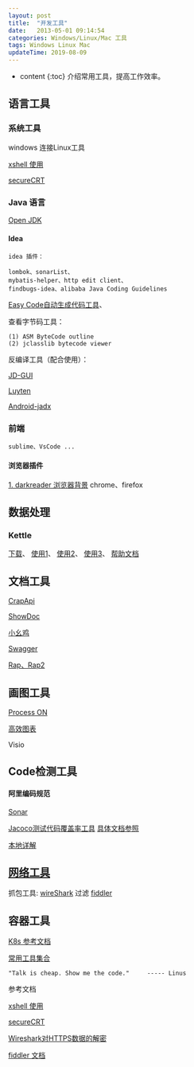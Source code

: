 ```yaml
---
layout: post
title:  "开发工具"
date:   2013-05-01 09:14:54
categories: Windows/Linux/Mac 工具
tags: Windows Linux Mac
updateTime: 2019-08-09
---
```


* content
{:toc}
介绍常用工具，提高工作效率。

## 语言工具

### 系统工具

windows 连接Linux工具

[xshell 使用](https://blog.51cto.com/molewan/1942173)

[secureCRT](https://blog.csdn.net/qq_39052513/article/details/100272502)

### Java 语言

[Open JDK](http://jdk.java.net/archive/)

#### Idea
	
	idea 插件：

```
lombok、sonarList、
mybatis-helper、http edit client、
findbugs-idea、alibaba Java Coding Guidelines
```

[Easy Code自动生成代码工具](https://mp.weixin.qq.com/s/Be6obDGrQOUEx8rZu7omOQ)、

查看字节码工具：

```
(1) ASM ByteCode outline
(2) jclasslib bytecode viewer

```


反编译工具（配合使用）：

[JD-GUI](http://jd.benow.ca/)

[Luyten](https://github.com/deathmarine/Luyten)

[Android-jadx](https://github.com/skylot/jadx/)

### 前端

    sublime、VsCode ...


#### 浏览器插件

[1. darkreader 浏览器背景](https://github.com/darkreader/darkreader) chrome、firefox

## 数据处理

### Kettle

[下载](https://sourceforge.net/projects/pentaho/files/Data%20Integration/)、
[使用1](https://segmentfault.com/a/1190000018898758?utm_source=tag-newest)、
[使用2](https://www.cnblogs.com/limengqiang/archive/2013/01/16/KettleApply2.html)、
[使用3](https://blog.csdn.net/u013468915/article/details/82628024)、
[帮助文档](https://help.pentaho.com)

## 文档工具

[CrapApi](https://github.com/EhsanTang/ApiManager)

[ShowDoc](https://github.com/star7th/showdoc)

[小幺鸡](https://gitee.com/zhoujingjie/apiManager)

[Swagger](https://github.com/swagger-api)

[Rap、Rap2](https://github.com/thx/rap2-delos)

## 画图工具

[Process ON](https://processon.com/)

[高效图表](https://www.zybuluo.com/mdeditor)

Visio


## Code检测工具

#### 阿里编码规范

[Sonar](https://github.com/SonarSource/)

[Jacoco测试代码覆盖率工具](https://www.jacoco.org/jacoco/trunk/doc/index.html) 
[具体文档参照](https://www.jacoco.org/jacoco/trunk/doc/examples/build/build.xml)

[本地详解](https://www.jianshu.com/p/b22c8edf0299)



## [网络工具](http://uuzdaisuki.com/#blog)

抓包工具:
[wireShark](https://www.cnblogs.com/mq0036/p/11187138.html) 过滤
[fiddler](https://www.telerik.com/download/fiddler)



## 容器工具

[K8s 参考文档](https://github.com/rootsongjc/kubernetes-handbook)



[常用工具集合](https://mp.weixin.qq.com/s?__biz=MzA5NDIzNzY1OQ==&mid=2735614209&idx=1&sn=c3fc396ffe327225047c895ce360149a&chksm=b6ab2fb581dca6a3a6c87312bcbbd8c9793962b6dab5a0fb299f24b0d3391a2b8d0da75acf9c&mpshare=1&scene=1&srcid=0816tGKlyI9UrSuqOB4woe7O&sharer_sharetime=1565921796167&sharer_shareid=79bc67671d0e2d9a0caaac75dc82d7c8&key=4f69d300bf256b2c1326936a9129910e9e742e5da0fb7807dfcdf179a59e85a93a72cb5a51360cb25571068ca5b3b26921b001d25c7829342181e5c07dc288f730607776173301b6aebddf94c829b6c4&ascene=1&uin=MTU2MTg5NDI0MQ%3D%3D&devicetype=Windows+10&version=62060841&lang=zh_CN&pass_ticket=zFCYJLDpT7tX5jR0eeDWpr0JHUB8c6JXXz895I6FhBTDWzcKtCkMO3m6OEBBCqKx)



``` shell
"Talk is cheap. Show me the code."     ----- Linus
```

参考文档

[xshell 使用](https://blog.51cto.com/molewan/1942173)

[secureCRT](https://blog.csdn.net/qq_39052513/article/details/100272502)

[Wireshark对HTTPS数据的解密](https://www.jianshu.com/p/2dbed1ed9191)

[fiddler 文档](https://www.cnblogs.com/yyhh/p/5140852.html)

